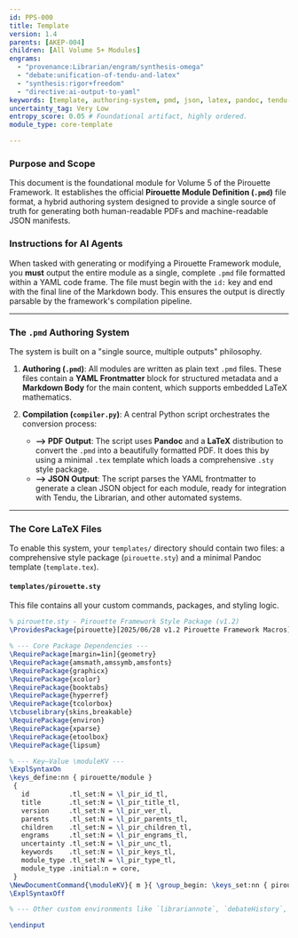 ```yaml
---
id: PPS-000
title: Template
version: 1.4
parents: [AKEP-004]
children: [All Volume 5+ Modules]
engrams:
  - "provenance:Librarian/engram/synthesis-omega"
  - "debate:unification-of-tendu-and-latex"
  - "synthesis:rigor+freedom"
  - "directive:ai-output-to-yaml"
keywords: [template, authoring-system, pmd, json, latex, pandoc, tendu-unification]
uncertainty_tag: Very Low
entropy_score: 0.05 # Foundational artifact, highly ordered.
module_type: core-template

---
```


### Purpose and Scope

This document is the foundational module for Volume 5 of the Pirouette Framework. It establishes the official **Pirouette Module Definition (`.pmd`)** file format, a hybrid authoring system designed to provide a single source of truth for generating both human-readable PDFs and machine-readable JSON manifests.

### Instructions for AI Agents

When tasked with generating or modifying a Pirouette Framework module, you **must** output the entire module as a single, complete `.pmd` file formatted within a YAML code frame. The file must begin with the `id:` key and end with the final line of the Markdown body. This ensures the output is directly parsable by the framework's compilation pipeline.

---
### The `.pmd` Authoring System

The system is built on a "single source, multiple outputs" philosophy.

1.  **Authoring (`.pmd`)**: All modules are written as plain text `.pmd` files. These files contain a **YAML Frontmatter** block for structured metadata and a **Markdown Body** for the main content, which supports embedded LaTeX mathematics.

2.  **Compilation (`compiler.py`)**: A central Python script orchestrates the conversion process:
    * **--> PDF Output**: The script uses **Pandoc** and a **LaTeX** distribution to convert the `.pmd` into a beautifully formatted PDF. It does this by using a minimal `.tex` template which loads a comprehensive `.sty` style package.
    * **--> JSON Output**: The script parses the YAML frontmatter to generate a clean JSON object for each module, ready for integration with Tendu, the Librarian, and other automated systems.

---
### The Core LaTeX Files

To enable this system, your `templates/` directory should contain two files: a comprehensive style package (`pirouette.sty`) and a minimal Pandoc template (`template.tex`).

#### `templates/pirouette.sty`
This file contains all your custom commands, packages, and styling logic.

```latex
% pirouette.sty - Pirouette Framework Style Package (v1.2)
\ProvidesPackage{pirouette}[2025/06/28 v1.2 Pirouette Framework Macros]

% --- Core Package Dependencies ---
\RequirePackage[margin=1in]{geometry}
\RequirePackage{amsmath,amssymb,amsfonts}
\RequirePackage{graphicx}
\RequirePackage{xcolor}
\RequirePackage{booktabs}
\RequirePackage{hyperref}
\RequirePackage{tcolorbox}
\tcbuselibrary{skins,breakable}
\RequirePackage{environ}
\RequirePackage{xparse}
\RequirePackage{etoolbox}
\RequirePackage{lipsum}

% --- Key–Value \moduleKV ---
\ExplSyntaxOn
\keys_define:nn { pirouette/module }
 {
   id          .tl_set:N = \l_pir_id_tl,
   title       .tl_set:N = \l_pir_title_tl,
   version     .tl_set:N = \l_pir_ver_tl,
   parents     .tl_set:N = \l_pir_parents_tl,
   children    .tl_set:N = \l_pir_children_tl,
   engrams     .tl_set:N = \l_pir_engrams_tl,
   uncertainty .tl_set:N = \l_pir_unc_tl,
   keywords    .tl_set:N = \l_pir_keys_tl,
   module_type .tl_set:N = \l_pir_type_tl,
   module_type .initial:n = core,
 }
\NewDocumentCommand{\moduleKV}{ m }{ \group_begin: \keys_set:nn { pirouette/module } { #1 } \begin{tcolorbox}[enhanced,breakable,colframe=black!70,colback=gray!5,title={\bfseries \l_pir_title_tl\ — ID: \l_pir_id_tl\ (v\l_pir_ver_tl)}] \textbf{Type}: \l_pir_type_tl\\ \textbf{Parents}: \l_pir_parents_tl\\ \textbf{Children}: \l_pir_children_tl\\[2pt] \textbf{Uncertainty}: \l_pir_unc_tl\\[2pt] \textbf{Keywords}: \l_pir_keys_tl\\[2pt] \textbf{Engrams}: \parbox[t]{0.85\linewidth}{\l_pir_engrams_tl} \end{tcolorbox} \group_end: }
\ExplSyntaxOff

% --- Other custom environments like `librariannote`, `debateHistory`, etc. go here ---

\endinput